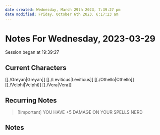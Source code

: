 ```yaml
---
date created: Wednesday, March 29th 2023, 7:39:27 pm
date modified: Friday, October 6th 2023, 6:17:23 am
---
```

# Notes For Wednesday, 2023-03-29
Session began at 19:39:27
## Current Characters
[[./Greyan|Greyan]]
[[./Leviticus|Leviticus]]
[[./Othello|Othello]]
[[./Velphi|Velphi]]
[[./Vera|Vera]]
## Recurring Notes
> [!important] YOU HAVE +5 DAMAGE ON YOUR SPELLS NERD
## Notes

